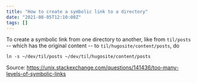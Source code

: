 ```yaml
---
title: "How to create a symbolic link to a directory"
date: "2021-08-05T12:10:00Z"
tags: []
---
```


To create a symbolic link from one directory to another, like from `til/posts` -- which has the original content -- to `til/hugosite/content/posts`, do

```
ln -s ~/dev/til/posts ~/dev/til/hugosite/content/posts
```

Source: https://unix.stackexchange.com/questions/141436/too-many-levels-of-symbolic-links

